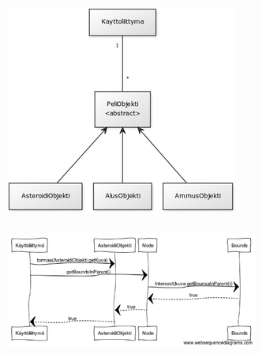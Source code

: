 ![luokkakaavio](https://github.com/014695951/otm-harjoitustyo/blob/master/dokumentaatio/kuvat/luokkakaavio.png)
#
![sekvenssikaavio luokan AsteroidiObjekti metodista tormaa()](https://github.com/014695951/otm-harjoitustyo/blob/master/dokumentaatio/kuvat/AsteroidiObjekti.tormaa().png)
